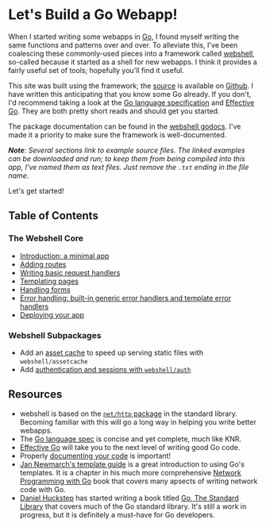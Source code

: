 # Let's Build a Go Webapp!

When I started writing some webapps in [Go](http://golang.org), I found
myself writing the same functions and patterns over and over. To alleviate
this, I've been coalescing these commonly-used pieces into a framework
called [webshell](http://gokyle.github.com/webshell/), so-called because
it started as a shell for new webapps. I think it provides a fairly useful
set of tools; hopefully you'll find it useful.

This site was built using the framework; the [source](http://github.com/gokyle/webshell_tutorial)
is available on [Github](https://www.github.com). I have written this
anticipating that you know some Go already. If you don't, I'd recommend taking
a look at the [Go language specification](http://golang.org/ref/spec) and
[Effective Go](http://golang.org/doc/effective_go.html). They are both pretty
short reads and should get you started.

The package documentation can be found in the
[webshell godocs](http://gopkgdoc.appspot.com/github.com/gokyle/webshell). I've
made it a priority to make sure the framework is well-documented.

***Note***: *Several sections link to example source files. The linked examples
can be downloaded and run; to keep them from being compiled into this app,
I've named them as text files. Just remove the `.txt` ending in the file name.*

Let's get started!

## Table of Contents

### The Webshell Core
* [Introduction: a minimal app](/intro)
* [Adding routes](/routes)
* [Writing basic request handlers](/basic_handlers)
* [Templating pages](/templating)
* [Handling forms](/forms)
* [Error handling: built-in generic error handlers and template error handlers](/errors)
* [Deploying your app](/deployment)

### Webshell Subpackages
* Add an [asset cache](/assetcache) to speed up serving static files with `webshell/assetcache`
* Add [authentication and sessions with `webshell/auth`](/auth)

## Resources
* webshell is based on the [`net/http` package](http://golang.org/pkg/net/http) 
in the standard library. Becoming familiar with this will go a long
way in helping you write better webapps.
* The [Go language spec](http://golang.org/ref/spec) is concise and yet
complete, much like KNR.
* [Effective Go](http://golang.org/doc/effective_go.html) will take you to
the next level of writing good Go code.
* Properly [documenting your code](http://golang.org/doc/articles/godoc_documenting_go_code.html)
is important!
* [Jan Newmarch's template guide](http://jan.newmarch.name/go/template/chapter-template.html)
is a great introduction to using Go's templates. It is a chapter in his much
more comprehensive [Network Programming with Go](http://jan.newmarch.name/go/)
book that covers many apsects of writing network code with Go.
* [Daniel Huckstep](http://verboselogging.com/) has started writing a book
titled [Go, The Standard Library](http://thestandardlibrary.com/go.html) that
covers much of the Go standard library. It's still a work in progress, but it
is definitely a must-have for Go developers.
